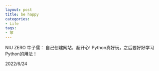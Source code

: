 ```yaml
---
layout: post
title: be happy
categories:
- Life
tags:
- 家
---
```


NIU  ZERO 牛子儒：
    自己创建网站，超开心! Python真好玩，之后要好好学习Python的用法！



2022/6/24